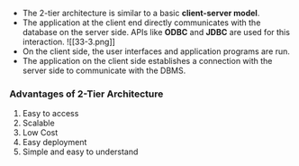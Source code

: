 - The 2-tier architecture is similar to a basic **client-server model**.
- The application at the client end directly communicates with the database on the server side. APIs like **ODBC** and **JDBC** are used for this interaction.
![[33-3.png]]
- On the client side, the user interfaces and application programs are run. 
- The application on the client side establishes a connection with the server side to communicate with the DBMS.


### Advantages of 2-Tier Architecture 

1. Easy to access 
2. Scalable 
3. Low Cost 
4. Easy deployment 
5. Simple and easy to understand 